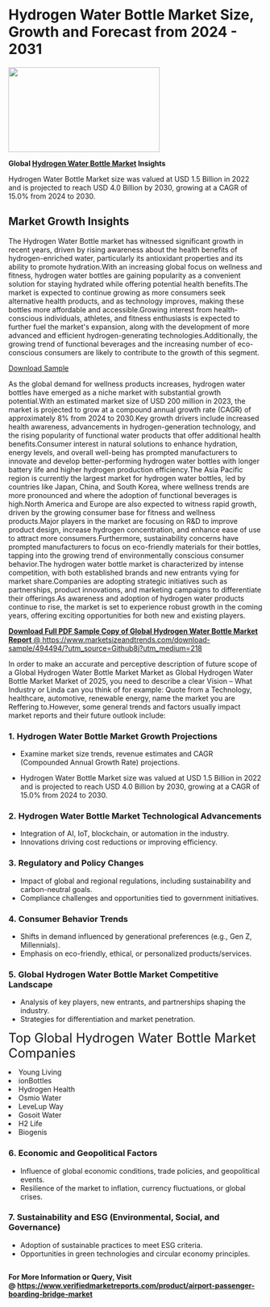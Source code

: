 <H1>Hydrogen Water Bottle Market Size, Growth and Forecast from 2024 - 2031</H1><img class="aligncenter size-medium wp-image-584254" src="https://thirdeyenews.in/wp-content/uploads/2024/09/Global-Market-Research-300x168.jpeg" alt="" width="300" height="168" /><p><strong>Global&nbsp;<a href="https://www.marketsizeandtrends.com/download-sample/494494/?utm_source=Github8j?utm_medium=218">Hydrogen Water Bottle Market</a> Insights</strong></p><p>Hydrogen Water Bottle Market size was valued at USD 1.5 Billion in 2022 and is projected to reach USD 4.0 Billion by 2030, growing at a CAGR of 15.0% from 2024 to 2030.</p><p><h2>Market Growth Insights</h2> <p>The Hydrogen Water Bottle market has witnessed significant growth in recent years, driven by rising awareness about the health benefits of hydrogen-enriched water, particularly its antioxidant properties and its ability to promote hydration.With an increasing global focus on wellness and fitness, hydrogen water bottles are gaining popularity as a convenient solution for staying hydrated while offering potential health benefits.The market is expected to continue growing as more consumers seek alternative health products, and as technology improves, making these bottles more affordable and accessible.Growing interest from health-conscious individuals, athletes, and fitness enthusiasts is expected to further fuel the market's expansion, along with the development of more advanced and efficient hydrogen-generating technologies.Additionally, the growing trend of functional beverages and the increasing number of eco-conscious consumers are likely to contribute to the growth of this segment.</p> <p><a href="#">Download Sample</a></p> <p>As the global demand for wellness products increases, hydrogen water bottles have emerged as a niche market with substantial growth potential.With an estimated market size of USD 200 million in 2023, the market is projected to grow at a compound annual growth rate (CAGR) of approximately 8% from 2024 to 2030.Key growth drivers include increased health awareness, advancements in hydrogen-generation technology, and the rising popularity of functional water products that offer additional health benefits.Consumer interest in natural solutions to enhance hydration, energy levels, and overall well-being has prompted manufacturers to innovate and develop better-performing hydrogen water bottles with longer battery life and higher hydrogen production efficiency.The Asia Pacific region is currently the largest market for hydrogen water bottles, led by countries like Japan, China, and South Korea, where wellness trends are more pronounced and where the adoption of functional beverages is high.North America and Europe are also expected to witness rapid growth, driven by the growing consumer base for fitness and wellness products.Major players in the market are focusing on R&D to improve product design, increase hydrogen concentration, and enhance ease of use to attract more consumers.Furthermore, sustainability concerns have prompted manufacturers to focus on eco-friendly materials for their bottles, tapping into the growing trend of environmentally conscious consumer behavior.The hydrogen water bottle market is characterized by intense competition, with both established brands and new entrants vying for market share.Companies are adopting strategic initiatives such as partnerships, product innovations, and marketing campaigns to differentiate their offerings.As awareness and adoption of hydrogen water products continue to rise, the market is set to experience robust growth in the coming years, offering exciting opportunities for both new and existing players.</p> <p><a href="#"></p><p><span class=""><strong>Download Full PDF Sample Copy of Global Hydrogen Water Bottle Market Report</strong> @ <a href="https://www.marketsizeandtrends.com/download-sample/494494/?utm_source=Github8j?utm_medium=218" target="_blank">https://www.marketsizeandtrends.com/download-sample/494494/?utm_source=Github8j?utm_medium=218</a></span></p><p>In order to make an accurate and perceptive description of future scope of a Global&nbsp;Hydrogen Water Bottle Market Market as Global&nbsp;Hydrogen Water Bottle Market Market of 2025, you need to describe a clear Vision &ndash; What Industry or Linda can you think of for example: Quote from a Technology, healthcare, automotive, renewable energy, name the market you are Reffering to.However, some general trends and factors usually impact market reports and their future outlook include:</p><h3>1.&nbsp;<strong>Hydrogen Water Bottle Market Growth Projections</strong></h3><ul><li>Examine market size trends, revenue estimates and CAGR (Compounded Annual Growth Rate) projections.</li><li><p>Hydrogen Water Bottle Market size was valued at USD 1.5 Billion in 2022 and is projected to reach USD 4.0 Billion by 2030, growing at a CAGR of 15.0% from 2024 to 2030.</p></li></ul><h3>2.&nbsp;<strong>Hydrogen Water Bottle Market Technological Advancements</strong></h3><ul><li>Integration of AI, IoT, blockchain, or automation in the industry.</li><li>Innovations driving cost reductions or improving efficiency.</li></ul><h3>3.&nbsp;<strong>Regulatory and Policy Changes</strong></h3><ul><li>Impact of global and regional regulations, including sustainability and carbon-neutral goals.</li><li>Compliance challenges and opportunities tied to government initiatives.</li></ul><h3>4.&nbsp;<strong>Consumer Behavior Trends</strong></h3><ul><li>Shifts in demand influenced by generational preferences (e.g., Gen Z, Millennials).</li><li>Emphasis on eco-friendly, ethical, or personalized products/services.</li></ul><h3>5.&nbsp;<strong>Global Hydrogen Water Bottle Market Competitive Landscape</strong></h3><ul><li>Analysis of key players, new entrants, and partnerships shaping the industry.</li><li>Strategies for differentiation and market penetration.</li></ul><p data-pm-slice="1 1 []"><span style="color: inherit; font-family: inherit; font-size: 25px;">Top Global Hydrogen Water Bottle Market Companies</span></p><div class="" data-test-id=""><p><li>Young Living</li><li> ionBottles</li><li> Hydrogen Health</li><li> Osmio Water</li><li> LeveLup Way</li><li> Gosoit Water</li><li> H2 Life</li><li> Biogenis</li></p></div><h3>6.&nbsp;<strong>Economic and Geopolitical Factors</strong></h3><ul><li>Influence of global economic conditions, trade policies, and geopolitical events.</li><li>Resilience of the market to inflation, currency fluctuations, or global crises.</li></ul><h3>7.&nbsp;<strong>Sustainability and ESG (Environmental, Social, and Governance)</strong></h3><ul><li>Adoption of sustainable practices to meet ESG criteria.</li><li>Opportunities in green technologies and circular economy principles.</li></ul><h2><strong style="font-size: 14px;">For More Information or Query, Visit @&nbsp;</strong><a style="background-color: #ffffff; font-size: 14px;" href="https://www.marketsizeandtrends.com/report/hydrogen-water-bottle-market/" target="_blank">https://www.verifiedmarketreports.com/product/airport-passenger-boarding-bridge-market</a></h2>